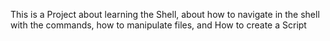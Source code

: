 This is a Project about learning the Shell, about how to navigate in the shell with the commands, how to manipulate files, and How to create a Script
